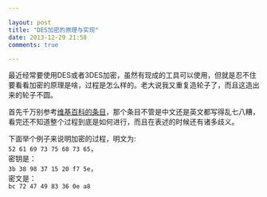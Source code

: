 ```yaml
---

layout: post
title: "DES加密的原理与实现"
date: 2013-12-29 21:58
comments: true

---
```

最近经常要使用DES或者3DES加密，虽然有现成的工具可以使用，但就是忍不住要看看加密的原理是啥，过程是怎么样的。老大说我又重复造轮子了，而且这造出来的轮子不圆。

首先千万别参考[维基百科的条目](http://zh.wikipedia.org/wiki/%E8%B3%87%E6%96%99%E5%8A%A0%E5%AF%86%E6%A8%99%E6%BA%96)，那个条目不管是中文还是英文都写得乱七八糟，看完还不知道整个过程到底是如何进行，而且在表述的时候还有诸多歧义。

下面举个例子来说明加密的过程，明文为:  
`52 61 69 73 75 68 73 65`，  
密钥是：  
`3b 38 98 37 15 20 f7 5e`，  
密文是：  
`bc 72 47 49 83 36 0e a8`

